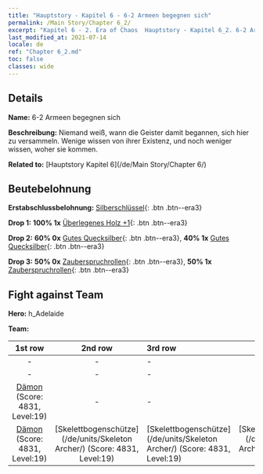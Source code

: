 ```yaml
---
title: "Hauptstory - Kapitel 6 - 6-2 Armeen begegnen sich"
permalink: /Main Story/Chapter 6_2/
excerpt: "Kapitel 6 - 2. Era of Chaos  Hauptstory - Kapitel 6_2. 6-2 Armeen begegnen sich"
last_modified_at: 2021-07-14
locale: de
ref: "Chapter 6_2.md"
toc: false
classes: wide
---
```


## Details

 **Name:** 6-2 Armeen begegnen sich

 **Beschreibung:** Niemand weiß, wann die Geister damit begannen, sich hier zu versammeln. Wenige wissen von ihrer Existenz, und noch weniger wissen, woher sie kommen.

 **Related to:** [Hauptstory Kapitel 6](/de/Main Story/Chapter 6/)

## Beutebelohnung

 **Erstabschlussbelohnung:** [Silberschlüssel](/ItemsDE/con_693/){: .btn .btn--era3}

 **Drop 1:** **100% 1x** [Überlegenes Holz +1](/ItemsDE/mat_20/){: .btn .btn--era3}

 **Drop 2:** **60% 0x** [Gutes Quecksilber](/ItemsDE/mat_14/){: .btn .btn--era3}, **40% 1x** [Gutes Quecksilber](/ItemsDE/mat_14/){: .btn .btn--era3}

 **Drop 3:** **50% 0x** [Zauberspruchrollen](/ItemsDE/con_694/){: .btn .btn--era3}, **50% 1x** [Zauberspruchrollen](/ItemsDE/con_694/){: .btn .btn--era3}


## Fight against Team
 **Hero:** h_Adelaide

 **Team:**


  | 1st row | 2nd row | 3rd row | 4th row |
  |:----:|:----:|:----|:----:|
  | - | - | - | - |
  | - | - | - | - |
  | [Dämon](/de/units/Demon/) (Score: 4831, Level:19)  | - | - | - |
  | [Dämon](/de/units/Demon/) (Score: 4831, Level:19)  | [Skelettbogenschütze](/de/units/Skeleton Archer/) (Score: 4831, Level:19)  | [Skelettbogenschütze](/de/units/Skeleton Archer/) (Score: 4831, Level:19)  | [Skelettbogenschütze](/de/units/Skeleton Archer/) (Score: 4831, Level:19)  |


